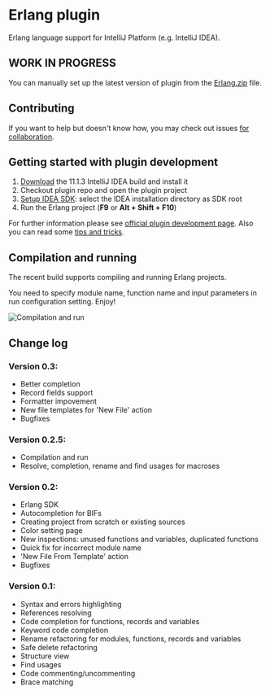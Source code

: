 # Erlang plugin
Erlang language support for IntelliJ Platform (e.g. IntelliJ IDEA).
## WORK IN PROGRESS
You can manually set up the latest version of plugin from the [Erlang.zip](https://github.com/ignatov/intellij-erlang/raw/master/bin/Erlang.zip) file.

## Contributing
If you want to help but doesn't know how, you may check out issues [for collaboration](https://github.com/ignatov/intellij-erlang/issues?labels=for+collaboration&state=open).

## Getting started with plugin development
1. [Download](http://www.jetbrains.com/idea/download/) the 11.1.3 IntelliJ IDEA build and install it
1. Checkout plugin repo and open the plugin project
1. [Setup IDEA SDK](http://confluence.jetbrains.net/display/IDEADEV/Getting+Started+with+Plugin+Development#GettingStartedwithPluginDevelopment-anchor2):
select the IDEA installation directory as SDK root 
1. Run the Erlang project (**F9** or **Alt + Shift + F10**)

For further information please see [official plugin development page](http://confluence.jetbrains.net/display/IDEADEV/PluginDevelopment).
Also you can read some [tips and tricks](http://tomaszdziurko.pl/2011/09/developing-plugin-intellij-idea-some-tips-and-links/).

## Compilation and running
The recent build supports compiling and running Erlang projects.

You need to specify module name, function name and input parameters in run configuration setting. Enjoy!

![Compilation and run](https://github.com/ignatov/intellij-erlang/raw/master/images/hello-run-configuration.png)

## Change log

### Version 0.3:
* Better completion
* Record fields support
* Formatter impovement
* New file templates for 'New File' action
* Bugfixes

### Version 0.2.5:
* Compilation and run
* Resolve, completion, rename and find usages for macroses

### Version 0.2:
* Erlang SDK
* Autocompletion for BIFs
* Creating project from scratch or existing sources
* Color setting page
* New inspections: unused functions and variables, duplicated functions
* Quick fix for incorrect module name
* 'New File From Template' action
* Bugfixes

### Version 0.1:
* Syntax and errors highlighting
* References resolving
* Code completion for functions, records and variables
* Keyword code completion
* Rename refactoring for modules, functions, records and variables
* Safe delete refactoring
* Structure view
* Find usages
* Code commenting/uncommenting
* Brace matching
